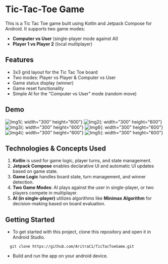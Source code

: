 # Tic-Tac-Toe Game

This is a Tic Tac Toe game built using Kotlin and Jetpack Compose for Android. It supports two game modes:
- **Computer vs User** (single-player mode against AI)
- **Player 1 vs Player 2** (local multiplayer)

## Features
- 3x3 grid layout for the Tic Tac Toe board
- Two modes: Player vs Player & Computer vs User
- Game status display (winner)
- Game reset functionality
- Simple AI for the "Computer vs User" mode (random move)

## Demo

![Img1](app/src/main/java/com/example/tictactoegame/images/demo/Img1.png){: width="300" height="600"}
![Img2](app/src/main/java/com/example/tictactoegame/images/demo/Img2.png){: width="300" height="600"}
![Img3](app/src/main/java/com/example/tictactoegame/images/demo/Img3.png){: width="300" height="600"}
![Img6](app/src/main/java/com/example/tictactoegame/images/demo/Img6.png){: width="300" height="600"}
![Img4](app/src/main/java/com/example/tictactoegame/images/demo/Img4.png){: width="300" height="600"}
![Img5](app/src/main/java/com/example/tictactoegame/images/demo/Img5.png){: width="300" height="600"}


## Technologies & Concepts Used
1. **Kotlin** is used for game logic, player turns, and state management.
2. **Jetpack Compose** enables declarative UI and automatic UI updates based on game state. 
3. **Game Logic** handles board state, turn management, and winner detection. 
4. **Two Game Modes**: AI plays against the user in single-player, or two players compete in multiplayer. 
5. **AI (in single-player)** utilizes algorithms like **Minimax Algorithm** for decision-making based on board evaluation.

## Getting Started
- To get started with this project, clone this repository and open it in Android Studio.
```
  git clone https://github.com/AritraC1/TicTacToeGame.git
```

- Build and run the app on your android device.